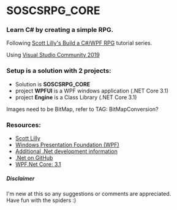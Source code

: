 # SOSCSRPG_CORE
### Learn C# by creating a simple RPG.<br>
Following [Scott Lilly's Build a C#/WPF RPG](https://scottlilly.com/build-a-cwpf-rpg/) tutorial series.

Using [Visual Studio Community 2019](https://www.visualstudio.com/en-us/products/visual-studio-community-vs.aspx)<br>
### Setup is a solution with 2 projects:
- Solution is <b>SOSCSRPG_CORE</b>
- project <b>WPFUI</b> is a WPF windows application (.NET Core 3.1)
- project <b>Engine</b> is a Class Library (.NET Core 3.1)

Images need to be BitMap,  refer to TAG: BitMapConversion?<br>

### Resources:
- [Scott Lilly](https://scottlilly.com/)
- [Windows Presentation Foundation (WPF)](https://docs.microsoft.com/en-us/dotnet/framework/wpf/)
- [Additional .Net development information](https://dotnet.microsoft.com/download)
- [.Net on GitHub](https://github.com/dotnet)
- [WPF.Net Core: 3.1](https://docs.microsoft.com/en-us/dotnet/api/?view=netcore-3.1)


 ##### Disclaimer
I'm new at this so any suggestions or comments are appreciated.<br>
Have fun with the spiders :)


